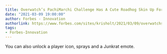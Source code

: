 ```yaml
---
title: Overwatch’s PachiMarchi Challenge Has A Cute Roadhog Skin Up For Grabs
date: "2021-03-09 19:00:00"
author: Forbes - Innovation
authorlink: https://www.forbes.com/sites/krisholt/2021/03/09/overwatchs-pachimarchi-challenge-has-a-cute-roadhog-skin-up-for-grabs/
tags:
- Forbes-Innovation
---
```

You can also unlock a player icon, sprays and a Junkrat emote.